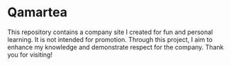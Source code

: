 # Qamartea
This repository contains a company site I created for fun and personal learning. It is not intended for promotion. Through this project, I aim to enhance my knowledge and demonstrate respect for the company. Thank you for visiting!
